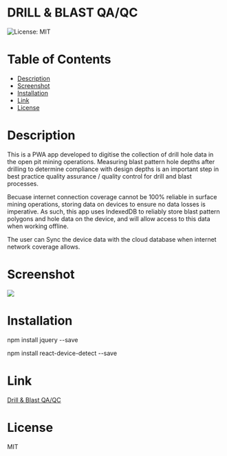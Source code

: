 # DRILL & BLAST QA/QC

![License: MIT](https://img.shields.io/badge/License-MIT-yellow.svg)

# Table of Contents

- [Description](#description)
- [Screenshot](#screenshot)
- [Installation](#installation)
- [Link](*link)
- [License](#license)

# Description

This is a PWA app developed to digitise the collection of drill hole data in the open pit mining operations. Measuring blast pattern hole depths after drilling to determine compliance with design depths is an important step in best practice quality assurance / quality control for drill and blast processes.

Becuase internet connection coverage cannot be 100% reliable in surface mining operations, storing data on devices to ensure no data losses is imperative. As such, this app uses IndexedDB to reliably store blast pattern polygons and hole data on the device, and will allow access to this data when working offline.

The user can Sync the device data with the cloud database when internet network coverage allows.

# Screenshot

<img src="public/bh_screenshot.png">

# Installation

npm install jquery --save

npm install react-device-detect --save

# Link

<a href="https://blastholedipping.herokuapp.com/">Drill & Blast QA/QC</a>

# License

MIT
